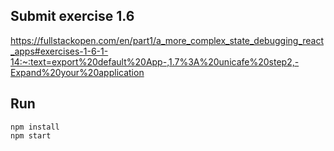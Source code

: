 ## Submit exercise 1.6
https://fullstackopen.com/en/part1/a_more_complex_state_debugging_react_apps#exercises-1-6-1-14:~:text=export%20default%20App-,1.7%3A%20unicafe%20step2,-Expand%20your%20application

## Run
`npm install`  
`npm start`  